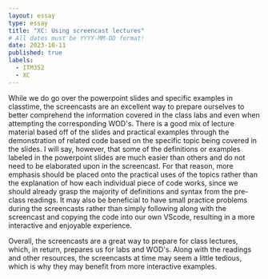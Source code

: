 ```yaml
---
layout: essay
type: essay
title: "XC: Using screencast lectures"
# All dates must be YYYY-MM-DD format!
date: 2023-10-11
published: true
labels:
  - ITM352
  - XC
---
```


While we do go over the powerpoint slides and specific examples in classtime, the screencasts are an excellent way to prepare ourselves to better comprehend the information covered in the class labs and even when attempting the corresponding WOD's. There is a good mix of lecture material based off of the slides and practical examples through the demonstration of related code based on the specific topic being covered in the slides. I will say, however, that some of the definitions or examples labeled in the powerpoint slides are much easier than others and do not need to be elaborated upon in the screencast. For that reason, more emphasis should be placed onto the practical uses of the topics rather than the explanation of how each individual piece of code works, since we should already grasp the majority of definitions and syntax from the pre-class readings. It may also be beneficial to have small practice problems during the screencasts rather than simply following along with the screencast and copying the code into our own VScode, resulting in a more interactive and enjoyable experience. 

Overall, the screencasts are a great way to prepare for class lectures, which, in return, prepares us for labs and WOD's. Along with the readings and other resources, the screencasts at time may seem a little tedious, which is why they may benefit from more interactive examples.

